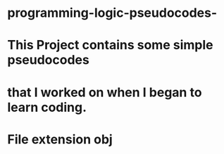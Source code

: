 # programming-logic-pseudocodes-

# This Project contains some simple pseudocodes  
# that I worked on when I began to learn coding.
# File extension obj
